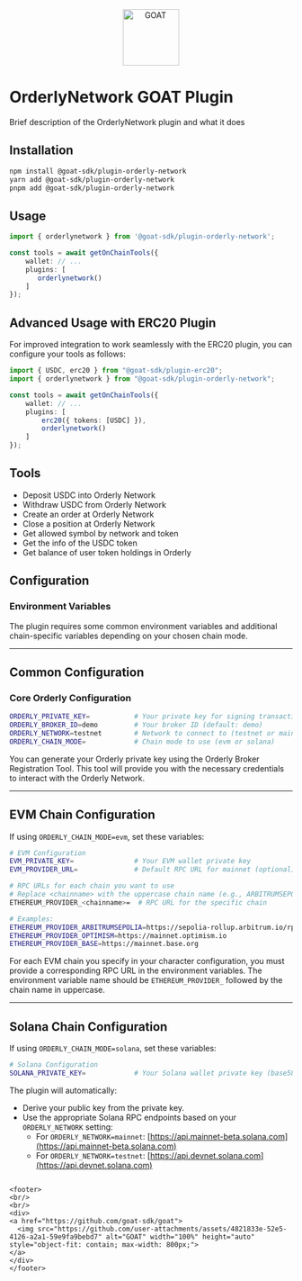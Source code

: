 <div align="center">
<a href="https://github.com/goat-sdk/goat">

<img src="https://github.com/user-attachments/assets/5fc7f121-259c-492c-8bca-f15fe7eb830c" alt="GOAT" width="100px" height="auto" style="object-fit: contain;">
</a>
</div>

# OrderlyNetwork GOAT Plugin

Brief description of the OrderlyNetwork plugin and what it does

## Installation
```bash
npm install @goat-sdk/plugin-orderly-network
yarn add @goat-sdk/plugin-orderly-network
pnpm add @goat-sdk/plugin-orderly-network
```

## Usage
```typescript
import { orderlynetwork } from '@goat-sdk/plugin-orderly-network';

const tools = await getOnChainTools({
    wallet: // ...
    plugins: [
       orderlynetwork()
    ]
});
```

## Advanced Usage with ERC20 Plugin

For improved integration to work seamlessly with the ERC20 plugin, you can configure your tools as follows:

```typescript
import { USDC, erc20 } from "@goat-sdk/plugin-erc20";
import { orderlynetwork } from "@goat-sdk/plugin-orderly-network";

const tools = await getOnChainTools({
    wallet: // ...
    plugins: [
        erc20({ tokens: [USDC] }),
        orderlynetwork()
    ]
});
```
## Tools
- Deposit USDC into Orderly Network
- Withdraw USDC from Orderly Network
- Create an order at Orderly Network
- Close a position at Orderly Network
- Get allowed symbol by network and token
- Get the info of the USDC token
- Get balance of user token holdings in Orderly

## Configuration

### Environment Variables

The plugin requires some common environment variables and additional chain-specific variables depending on your chosen chain mode.

---

## Common Configuration

### Core Orderly Configuration
```bash
ORDERLY_PRIVATE_KEY=           # Your private key for signing transactions (ed25519 format)
ORDERLY_BROKER_ID=demo         # Your broker ID (default: demo)
ORDERLY_NETWORK=testnet        # Network to connect to (testnet or mainnet)
ORDERLY_CHAIN_MODE=            # Chain mode to use (evm or solana)
```

You can generate your Orderly private key using the Orderly Broker Registration Tool. This tool will provide you with the necessary credentials to interact with the Orderly Network.

---

## EVM Chain Configuration

If using `ORDERLY_CHAIN_MODE=evm`, set these variables:

```bash
# EVM Configuration
EVM_PRIVATE_KEY=               # Your EVM wallet private key
EVM_PROVIDER_URL=              # Default RPC URL for mainnet (optional)

# RPC URLs for each chain you want to use
# Replace <chainname> with the uppercase chain name (e.g., ARBITRUMSEPOLIA, OPTIMISM, etc.)
ETHEREUM_PROVIDER_<chainname>=  # RPC URL for the specific chain

# Examples:
ETHEREUM_PROVIDER_ARBITRUMSEPOLIA=https://sepolia-rollup.arbitrum.io/rpc
ETHEREUM_PROVIDER_OPTIMISM=https://mainnet.optimism.io
ETHEREUM_PROVIDER_BASE=https://mainnet.base.org
```

For each EVM chain you specify in your character configuration, you must provide a corresponding RPC URL in the environment variables. The environment variable name should be `ETHEREUM_PROVIDER_` followed by the chain name in uppercase.

---

## Solana Chain Configuration

If using `ORDERLY_CHAIN_MODE=solana`, set these variables:

```bash
# Solana Configuration
SOLANA_PRIVATE_KEY=            # Your Solana wallet private key (base58 encoded)
```

The plugin will automatically:

- Derive your public key from the private key.
- Use the appropriate Solana RPC endpoints based on your `ORDERLY_NETWORK` setting:
  - For `ORDERLY_NETWORK=mainnet`: [https://api.mainnet-beta.solana.com](https://api.mainnet-beta.solana.com)
  - For `ORDERLY_NETWORK=testnet`: [https://api.devnet.solana.com](https://api.devnet.solana.com)
```

<footer>
<br/>
<br/>
<div>
<a href="https://github.com/goat-sdk/goat">
  <img src="https://github.com/user-attachments/assets/4821833e-52e5-4126-a2a1-59e9fa9bebd7" alt="GOAT" width="100%" height="auto" style="object-fit: contain; max-width: 800px;">
</a>
</div>
</footer>
